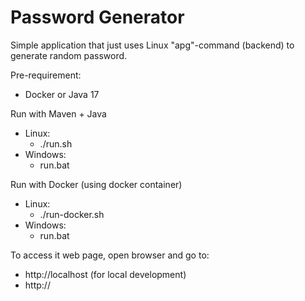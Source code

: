 # Password Generator
Simple application that just uses Linux "apg"-command (backend) to generate random password.

Pre-requirement:
- Docker or Java 17

Run with Maven + Java
* Linux:
  * ./run.sh
* Windows:
  * run.bat

Run with Docker (using docker container)
* Linux:
  * ./run-docker.sh
* Windows:
  * run.bat

To access it web page, open browser and go to:
* http://localhost (for local development)
* http://<your-server>